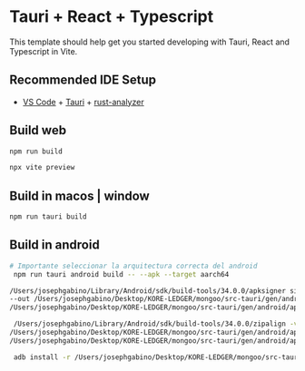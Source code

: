 # Tauri + React + Typescript

This template should help get you started developing with Tauri, React and Typescript in Vite.

## Recommended IDE Setup

- [VS Code](https://code.visualstudio.com/) + [Tauri](https://marketplace.visualstudio.com/items?itemName=tauri-apps.tauri-vscode) + [rust-analyzer](https://marketplace.visualstudio.com/items?itemName=rust-lang.rust-analyzer)

## Build web

```bash
npm run build    
```

```bash
npx vite preview
```


## Build in macos | window

```bash
npm run tauri build 
```

## Build in android

```bash
# Importante seleccionar la arquitectura correcta del android
 npm run tauri android build -- --apk --target aarch64  
```

```bash
/Users/josephgabino/Library/Android/sdk/build-tools/34.0.0/apksigner sign \--ks ~/my-release-key.jks \--ks-key-alias my-key-alias \
--out /Users/josephgabino/Desktop/KORE-LEDGER/mongoo/src-tauri/gen/android/app/build/outputs/apk/universal/release/app-universal-release-signed.apk \
/Users/josephgabino/Desktop/KORE-LEDGER/mongoo/src-tauri/gen/android/app/build/outputs/apk/universal/release/app-universal-release-unsigned.apk
```

```bash
 /Users/josephgabino/Library/Android/sdk/build-tools/34.0.0/zipalign -v 4 \ 
/Users/josephgabino/Desktop/KORE-LEDGER/mongoo/src-tauri/gen/android/app/build/outputs/apk/universal/release/app-universal-release-signed.apk \                           
/Users/josephgabino/Desktop/KORE-LEDGER/mongoo/src-tauri/gen/android/app/build/outputs/apk/universal/release/app-universal-release-final.apk
```

```bash
 adb install -r /Users/josephgabino/Desktop/KORE-LEDGER/mongoo/src-tauri/gen/android/app/build/outputs/apk/universal/release/app-universal-release-signed.apk

```
